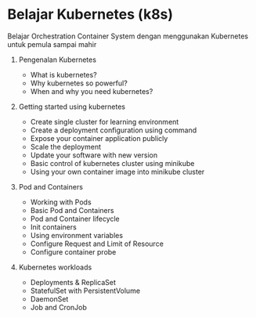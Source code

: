 # Belajar Kubernetes (k8s)

Belajar Orchestration Container System dengan menggunakan Kubernetes untuk pemula sampai mahir

1. Pengenalan Kubernetes
    - What is kubernetes?
    - Why kubernetes so powerful?
    - When and why you need kubernetes?

2. Getting started using kubernetes
    - Create single cluster for learning environment
    - Create a deployment configuration using command
    - Expose your container application publicly
    - Scale the deployment
    - Update your software with new version
    - Basic control of kubernetes cluster using minikube
    - Using your own container image into minikube cluster

3. Pod and Containers
    - Working with Pods
    - Basic Pod and Containers
    - Pod and Container lifecycle
    - Init containers
    - Using environment variables
    - Configure Request and Limit of Resource
    - Configure container probe
    
4. Kubernetes workloads
    - Deployments & ReplicaSet
    - StatefulSet with PersistentVolume
    - DaemonSet
    - Job and CronJob

    
